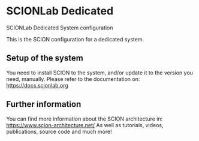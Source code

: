 # SCIONLab Dedicated
SCIONLab Dedicated System configuration

This is the SCION configuration for a dedicated system.

## Setup of the system

You need to install SCION to the system, and/or update it to the version you need, manually.
Please refer to the documentation on:
https://docs.scionlab.org

## Further information

You can find more information about the SCION architecture in:
https://www.scion-architecture.net/
As well as tutorials, videos, publications, source code and much more!
